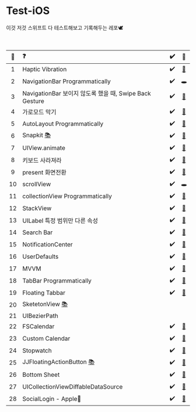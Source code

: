 # Test-iOS
이것 저것 스위프트 다 테스트해보고 기록해두는 레포🕊

<br>

| 👻 |  ❓  |  ✔️  | 👾 |
|:----------:|:-------------|:------:|:------:|
| 1 |  Haptic Vibration | ✔️ | [📂](https://github.com/yangsubinn/Test-iOS/blob/master/Test/Test/Source/ViewControllers/HapticVC.swift) |
| 2 |  NavigationBar Programmatically | ✔️ |🕳|
| 3 |     NavigationBar 보이지 않도록 했을 때, Swipe Back Gesture     |   ✔️  | [📂](https://github.com/yangsubinn/Test-iOS/blob/master/Test/Test/Source/ViewControllers/Navigation/FirstNaviVC.swift)
| 4 | 가로모드 막기 |   ✔️  | [📂](https://github.com/yangsubinn/Test-iOS/blob/master/Test/Test/Source/Supports/AppDelegate.swift) |
| 5 | AutoLayout Programmatically |  ✔️   | [📂](https://github.com/yangsubinn/Test-iOS/blob/master/Test/Test/Source/ViewControllers/AutolayoutVC.swift) |
| 6 | Snapkit [📚](https://github.com/SnapKit/SnapKit) |   ✔️  | [📂](https://github.com/yangsubinn/Test-iOS/blob/master/Test/Test/Source/ViewControllers/AutolayoutVC.swift) |
| 7 | UIView.animate | ✔️  | [📂](https://github.com/yangsubinn/Test-iOS/blob/master/Test/Test/Source/ViewControllers/AnimationVC.swift) |
| 8 | 키보드 사라져라 | ✔️ | [📂](https://github.com/yangsubinn/Test-iOS/blob/master/Test/Test/Source/ViewControllers/KeyboardVC.swift) |
| 9 | present 화면전환 | ✔️ | [📂](https://github.com/yangsubinn/Test-iOS/tree/master/Test/Test/Source/ViewControllers/Present) |
| 10 | scrollView | ✔️ |🕳 |
| 11 | collectionView Programmatically | ✔️ |[📂](https://github.com/yangsubinn/Test-iOS/tree/master/Test/Test/Source/ViewControllers/Header) |
| 12 | StackView | ✔️ | [📂](https://github.com/yangsubinn/Test-iOS/blob/master/Test/Test/Source/ViewControllers/StackViewVC.swift) |
| 13 | UILabel 특정 범위만 다른 속성 | ✔️ | [📂](https://github.com/yangsubinn/Test-iOS/blob/master/Test/Test/Source/ViewControllers/LabelVC.swift) |
| 14 | Search Bar | ✔️ | [📂](https://github.com/UXThinkBig/YangSuBin/blob/master/UXThinkBig-SearchBar/UXThinkBig-SearchBar/Source/ViewControllers/ViewController.swift) |
| 15 | NotificationCenter | ✔️ |[📂](https://github.com/yangsubinn/Test-iOS/blob/master/Test/Test/Source/ViewControllers/NotiVC.swift) |
| 16 | UserDefaults | ✔️ |[📂](https://github.com/yangsubinn/Test-iOS/blob/master/Test/Test/Source/ViewControllers/SecondNaviVC.swift) |
| 17 | MVVM | ✔️ |[📂](https://github.com/yangsubinn/Test-iOS/tree/master/Test-MVVM) |
| 18 | TabBar Programmatically | ✔️ | [📂](https://github.com/yangsubinn/Test-iOS/tree/master/Test/Test/Source/ViewControllers/Tabbar) |
| 19 | Floating Tabbar | ✔️ | [📂](https://github.com/yangsubinn/Test-iOS/tree/master/Test/Test/Source/ViewControllers/FloatingTabbar) |
| 20 | SketetonView [📚](https://github.com/Juanpe/SkeletonView) | | |
| 21 | UIBezierPath | | |
| 22 | FSCalendar | ✔️ | [📂](https://github.com/yangsubinn/Test-iOS/blob/master/Calendar/Calendar/ViewController.swift) |
| 23 | Custom Calendar | ✔️ | [📂](https://github.com/yangsubinn/Test-iOS/blob/master/Calendar/Calendar/SecondViewController.swift) |
| 24 | Stopwatch | ✔️ | [📂](https://github.com/yangsubinn/Test-iOS/tree/master/Test/Test/Source/ViewControllers/Timer) |
| 25 | JJFloatingActionButton [📚](https://github.com/jjochen/JJFloatingActionButton) | ✔️ | [📂](https://github.com/yangsubinn/Test-iOS/blob/master/Test/Test/Source/ViewControllers/FloatingButton/FloatingButtonVC.swift) |
| 26 | Bottom Sheet |  ✔️ | [📂](https://github.com/yangsubinn/Test-iOS/tree/master/BottomSheet) |
| 27 | UICollectionViewDiffableDataSource |  ✔️  | [📂](https://github.com/yangsubinn/Test-iOS/blob/76b852f6d7d0471475adb1cbf35f5de36afcb22c/Test/Test/Source/ViewControllers/Side/SideCollectionVC.swift) |
| 28 | SocialLogin - Apple🍎 | ✔️ | [📂](https://github.com/TeamSparker/Spark-Practice-iOS/pull/12) |
